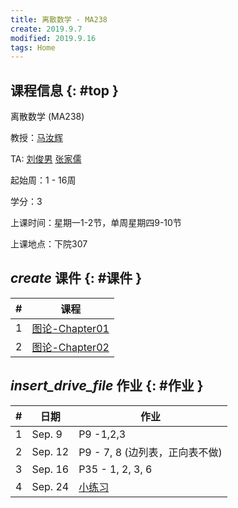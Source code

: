 ```yaml
---
title: 离散数学 - MA238
create: 2019.9.7
modified: 2019.9.16
tags: Home
---
```


## 课程信息 {: #top }

离散数学 (MA238)

教授：[马汝辉](mailto:ruhuima@sjtu.edu.cn)

TA: [刘俊男](mailto:liujunnan@sjtu.edu.cn) [张家儒](mailto:jiaruzhang@sjtu.edu.cn)

起始周：1 - 16周

学分：3

上课时间：星期一1-2节，单周星期四9-10节

上课地点：下院307


## <i class="material-icons">create</i> 课件 {: #课件 }

| # | 课程                                                 |
|---|------------------------------------------------------|
| 1 | [图论-Chapter01](/discrete_math/files/Chapter01.pdf) |
| 2 | [图论-Chapter02](/discrete_math/files/Chapter02.pdf) |

## <i class="material-icons">insert_drive_file</i> 作业 {: #作业 }

| # | 日期    | 作业                           |
|---|---------|--------------------------------|
| 1 | Sep. 9  | P9 -1,2,3                      |
| 2 | Sep. 12 | P9 - 7, 8 (边列表，正向表不做) |
| 3 | Sep. 16 | P35 - 1, 2, 3, 6                            |
| 4 | Sep. 24 | [小练习](/discrete_math/files/exercise1.pdf)                         |
